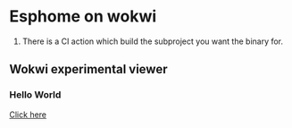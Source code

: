 # Esphome on wokwi

1. There is a CI action which build the subproject you want the binary for.

## Wokwi experimental viewer

### Hello World

[Click here](
https://wokwi.com/experimental/viewer?diagram=https%3A%2F%2Fraw.githubusercontent.com%2Fmohankumargupta%2Fwokwi-vscode-examples%2Frefs%2Fheads%2Fmain%2Fhelloworld%2Fdiagram.json&firmware=https%3A%2F%2Fraw.githubusercontent.com%2Fmohankumargupta%2Fwokwi-vscode-examples%2Frefs%2Fheads%2Fmain%2Fhelloworld%2Ffirmware%2Ffirmware.factory.bin)

